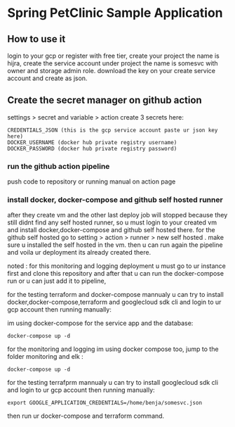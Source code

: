 # Spring PetClinic Sample Application 

## How to use it 
login to your gcp or register with free tier,
create your project the name is hijra,
create the service account under project the name is somesvc with owner and storage admin role.
download the key on your create service account and create as json.

## Create the secret manager on github action
settings > secret and variable > action
create 3 secrets here:

```
CREDENTIALS_JSON (this is the gcp service account paste ur json key here)
DOCKER_USERNAME (docker hub private registry username)
DOCKER_PASSWORD (docker hub private registry password)

```
### run the github action pipeline
push code to repository or running manual on action page

### install docker, docker-compose and github self hosted runner
after they create vm and the other last deploy job  will stopped because they still didnt find any self hosted runner, so u must login to your created vm and install docker,docker-compose and github self hosted there.
for the github self hosted go to setting > action > runner  > new self hosted .
make sure u installed the self hosted in the vm.
then u can run again the pipeline and voila ur deployment its already created there.

noted : for this monitoring and logging deployment u must go to ur instance first and clone this repository and after that u can run the docker-compose run or u can just add it to pipeline,

for the testing terraform and docker-compose  mannualy u can try to install docker,docker-compose,terraform and googlecloud sdk cli and login to ur gcp account then running manually:

im using docker-compose for the service app and the database:

``` 
docker-compose up -d 
```

for the monitoring and logging im using docker compose too, jump to the folder monitoring and elk :

```
docker-compose up -d
```


for the testing terrafprm mannualy u can try to install googlecloud sdk cli and login to ur gcp account then running manually:
```
export GOOGLE_APPLICATION_CREDENTIALS=/home/benja/somesvc.json
```
then  run ur docker-compose and terraform command.
